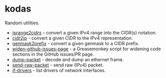 # kodas

Random utilities.

* [iprange2cidrs](/iprange2cidrs) - convert a given IPv4 range into the CIDR(s)
  notation.
* [cidr2ip](/cidr2ip) - convert a given CIDR to the IPv4 representation.
* [genmask2prefix](/genmask2prefix) - convert a given genmask to a CIDR prefix.
* [widen-github-issues-page](/widen-github-issues-page) - a Greasemonkey script
  for widening code sections in the GitHub issues/PR page.
* [dump-packet](/dump-packet) - decode and dump an ethernet frame.
* [send-raw-packet](/send-raw-packet) - send raw (IPv4) packet.
* [if-drivers](/if-drivers) - list drivers of network interfaces.
